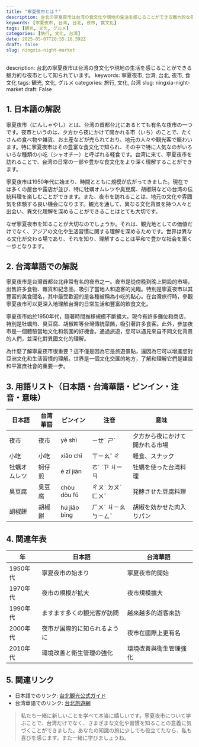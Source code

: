 ```yaml
---
title: "寧夏夜市とは？"
description: 台北の寧夏夜市は台湾の食文化や現地の生活を感じることができる魅力的な夜市として知られています。
keywords: [寧夏夜市, 台湾, 台北, 夜市, 食文化]
tags: [観光, 文化, グルメ]
categories: [旅行, 文化, 台湾]
date: 2025-05-07T20:55:16.592Z
draft: false
slug: ningxia-night-market
---
```


description: 台北の寧夏夜市は台湾の食文化や現地の生活を感じることができる魅力的な夜市として知られています。
keywords: 寧夏夜市, 台湾, 台北, 夜市, 食文化
tags: 観光, 文化, グルメ
categories: 旅行, 文化, 台湾
slug: ningxia-night-market
draft: False

## 1. 日本語の解説
寧夏夜市（にんしゃやし）とは、台湾の首都台北にあるとても有名な夜市の一つです。夜市というのは、夕方から夜にかけて開かれる市（いち）のことで、たくさんの食べ物や雑貨、お土産などが売られており、地元の人々や観光客で賑わいます。特に寧夏夜市はその豊富な食文化で知られ、その中で特に人気なのがいろいろな種類の小吃（シャオチー）と呼ばれる軽食です。台湾に来て、寧夏夜市を訪れることで、台湾の日常の一部や豊かな食文化をより深く理解することができます。

寧夏夜市は1950年代に始まり、時間とともに規模が広がってきました。現在では多くの屋台や露店が並び、特に牡蠣オムレツや臭豆腐、胡椒餅などの台湾の伝統料理を楽しむことができます。また、夜市を訪れることは、地元の文化や雰囲気を体験する良い機会になります。観光を通して、異なる文化背景を持つ人々と出会い、異文化理解を深めることができることはとても大切です。

なぜ寧夏夜市を知ることが大切なのでしょうか。それは、観光地としての価値だけでなく、アジアの文化や生活習慣に関する理解を深めるためです。世界は異なる文化が交わる場であり、それを知り、理解することは平和で豊かな社会を築く一歩となります。

## 2. 台湾華語での解説 
寧夏夜市是台灣首都台北非常有名的夜市之一。夜市是從傍晚到晚上開設的市場，出售許多食物、雜貨和紀念品，吸引了當地人和遊客的光臨。特別是寧夏夜市以其豐富的美食聞名，其中最受歡迎的是各種被稱為小吃的點心。在台灣旅行時，參觀寧夏夜市可以更深入地理解台灣的日常生活和豐富的飲食文化。

寧夏夜市始於1950年代，隨著時間推移規模不斷擴大。現今有許多攤位和商店，特別是牡蠣煎、臭豆腐、胡椒餅等台灣傳統菜餚，吸引著許多食客。此外，參加夜市是一個體驗當地文化和氛圍的好機會。通過旅遊，您可以遇見來自不同文化背景的人們，並深化對異國文化的理解。

為什麼了解寧夏夜市很重要？這不僅是因為它是旅遊景點，還因為它可以增進您對亞洲文化和生活習慣的理解。世界是一個文化交匯的地方，了解和理解它們是建設和平富庶社會的重要一步。

## 3. 用語リスト（日本語・台湾華語・ピンイン・注音・意味）
| 日本語 | 台湾華語 | ピンイン | 注音 | 意味 |
| --- | --- | --- | --- | --- |
| 夜市 | 夜市 | yè shì | ㄧㄝˋ ㄕˋ | 夕方から夜にかけて開かれる市場 |
| 小吃 | 小吃 | xiǎo chī | ㄒㄧㄠˇ ㄔ | 軽食、スナック |
| 牡蠣オムレツ | 蚵仔煎 | é zǐ jiān | ㄜˊ ˙ㄗ ㄐㄧㄢ | 牡蠣を使った台湾料理 |
| 臭豆腐 | 臭豆腐 | chòu dòu fǔ | ㄔㄡˋ ㄉㄡˋ ㄈㄨˇ | 発酵させた豆腐料理 |
| 胡椒餅 | 胡椒餅 | hú jiāo bǐng | ㄏㄨˊ ㄐㄧㄠ ㄅㄧㄥˇ | 胡椒を効かせた肉入りパン |

## 4. 関連年表
| 年 | 日本語 | 台湾華語 |
| --- | --- | --- |
| 1950年代 | 寧夏夜市の始まり | 寧夏夜市的開始 |
| 1970年代 | 夜市の規模が拡大 | 夜市規模擴大 |
| 1990年代 | ますます多くの観光客が訪問 | 越來越多的遊客來訪 |
| 2000年代 | 夜市が国際的に知られるように | 夜市在國際上更有名 |
| 2010年代 | 環境改善と衛生管理の強化 | 環境改善與衛生管理強化 |

## 5. 関連リンク
- 日本語でのリンク: [台北観光公式ガイド](https://www.travel.taipei/ja)
- 台湾華語でのリンク: [台北旅遊網](https://www.travel.taipei/zh-tw)

>私たち一緒に新しいことを学べて本当に嬉しいです。寧夏夜市について学ぶことで、台湾だけでなく、さまざまな文化や習慣を知ることの意義に気づくことができました。あなたの知識の旅に少しでも役立てたなら、私も喜びを感じます。また一緒に学びましょうね。